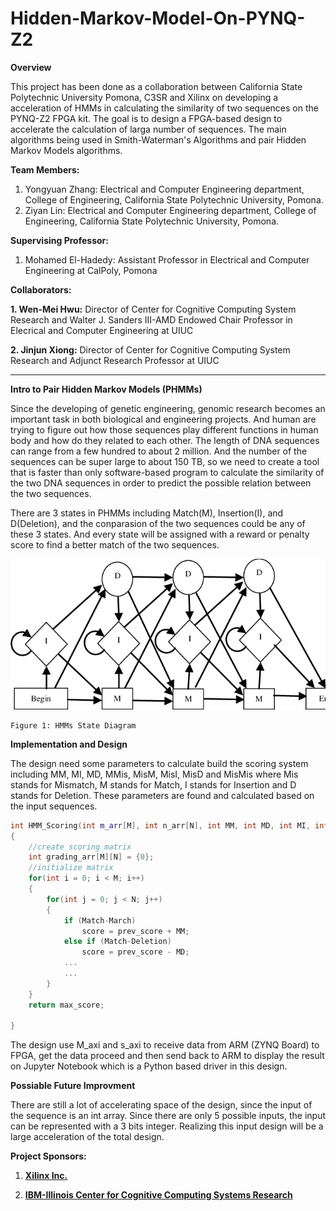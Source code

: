 # Hidden-Markov-Model-On-PYNQ-Z2
**Overview**

This project has been done as a collaboration between California State Polytechnic University Pomona, C3SR and Xilinx on developing a acceleration of HMMs in calculating the similarity of two sequences on the PYNQ-Z2 FPGA kit. The goal is to design a FPGA-based design to accelerate the calculation of larga number of sequences. The main algorithms being used in Smith-Waterman's Algorithms and pair Hidden Markov Models algorithms.

**Team Members:**
1. Yongyuan Zhang: Electrical and Computer Engineering department, College of Engineering, California State Polytechnic University, Pomona. 
2. Ziyan Lin: Electrical and Computer Engineering department, College of Engineering, California State Polytechnic University, Pomona. 

**Supervising Professor:** 

1. Mohamed El-Hadedy: Assistant Professor in Electrical and Computer Engineering at CalPoly, Pomona  

**Collaborators:**

**1. Wen-Mei Hwu:**  Director of Center for Cognitive Computing System Research and Walter J. Sanders III-AMD Endowed Chair Professor in Elecrical and Computer Engineering at UIUC 

**2. Jinjun Xiong:** Director of Center for Cognitive Computing System Research and Adjunct Research Professor at UIUC  

--------------------------------------

**Intro to Pair Hidden Markov Models (PHMMs)**

Since the developing of genetic engineering, genomic research becomes an important task in both biological and engineering projects. And human are trying to figure out how those sequences play different functions in human body and how do they related to each other. The length of DNA sequences can range from a few hundred to about 2 million. And the number of the sequences can be super large to about 150 TB, so we need to create a tool that is faster than only software-based program to calculate the similarity of the two DNA sequences in order to predict the possible relation between the two sequences.

There are 3 states in PHMMs including Match(M), Insertion(I), and D(Deletion), and the conparasion of the two sequences could be any of these 3 states. And every state will be assigned with a reward or penalty score to find a better match of the two sequences.

<p align="center">
<img src="https://github.com/Reconfigurable-Computing-CalPoly-Pomona/Hidden-Markov-Model-On-PYNQ-Z2/blob/master/Images/The-Structure-of-a-Profile-HMM-The-bottom-lines-of-states-are-called-the-match-M.png" >

	Figure 1: HMMs State Diagram
</p>

**Implementation and Design**

The design need some parameters to calculate build the scoring system including MM, MI, MD, MMis, MisM, MisI, MisD and MisMis where Mis stands for Mismatch, M stands for Match, I stands for Insertion and D stands for Deletion. These parameters are found and calculated based on the input sequences.
```cpp
int HMM_Scoring(int m_arr[M], int n_arr[N], int MM, int MD, int MI, int MMis, int MisI, int MisD, int MisMis, int MisM)
{
	//create scoring matrix
	int grading_arr[M][N] = {0};
	//initialize matrix
	for(int i = 0; i < M; i++)
	{
		for(int j = 0; j < N; j++)
		{
			if (Match-March)
				score = prev_score + MM;
			else if (Match-Deletion)
				score = prev_score - MD;
			...
			...
		}
	}
	return max_score;
	
}

```

The design use M_axi and s_axi to receive data from ARM (ZYNQ Board) to FPGA, get the data proceed and then send back to ARM to display the result on Jupyter Notebook which is a Python based driver in this design.

**Possiable Future Improvment**

There are still a lot of accelerating space of the design, since the input of the sequence is an int array. Since there are only 5 possible inputs, the input can be represented with a 3 bits integer. Realizing this input design will be a large acceleration of the total design.

**Project Sponsors:**

1. **[Xilinx Inc.](https://www.xilinx.com/)**

2. **[IBM-Illinois Center for Cognitive Computing Systems Research](https://www.c3sr.com/)**
